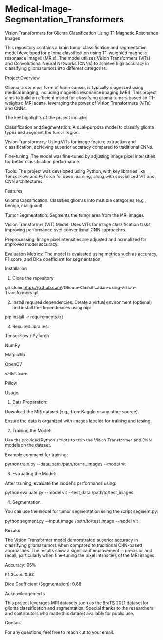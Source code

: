 # Medical-Image-Segmentation_Transformers

Vision Transformers for Glioma Classification Using T1 Magnetic Resonance Images

This repository contains a brain tumor classification and segmentation model developed for glioma classification using T1-weighted magnetic resonance images (MRIs). The model utilizes Vision Transformers (ViTs) and Convolutional Neural Networks (CNNs) to achieve high accuracy in classifying glioma tumors into different categories.

Project Overview

Glioma, a common form of brain cancer, is typically diagnosed using medical imaging, including magnetic resonance imaging (MRI). This project aims to build an efficient model for classifying glioma tumors based on T1-weighted MRI scans, leveraging the power of Vision Transformers (ViTs) and CNNs.

The key highlights of the project include:

Classification and Segmentation: A dual-purpose model to classify glioma types and segment the tumor region.

Vision Transformers: Using ViTs for image feature extraction and classification, achieving superior accuracy compared to traditional CNNs.

Fine-tuning: The model was fine-tuned by adjusting image pixel intensities for better classification performance.

Tools: The project was developed using Python, with key libraries like TensorFlow and PyTorch for deep learning, along with specialized ViT and CNN architectures.


Features

Glioma Classification: Classifies gliomas into multiple categories (e.g., benign, malignant).

Tumor Segmentation: Segments the tumor area from the MRI images.

Vision Transformer (ViT) Model: Uses ViTs for image classification tasks, improving performance over conventional CNN approaches.

Preprocessing: Image pixel intensities are adjusted and normalized for improved model accuracy.

Evaluation Metrics: The model is evaluated using metrics such as accuracy, F1 score, and Dice coefficient for segmentation.


Installation

1. Clone the repository:

git clone https://github.com/<username>/Glioma-Classification-using-Vision-Transformers.git


2. Install required dependencies: Create a virtual environment (optional) and install the dependencies using pip:

pip install -r requirements.txt


3. Required libraries:

TensorFlow / PyTorch

NumPy

Matplotlib

OpenCV

scikit-learn

Pillow




Usage

1. Data Preparation:

Download the MRI dataset (e.g., from Kaggle or any other source).

Ensure the data is organized with images labeled for training and testing.



2. Training the Model:

Use the provided Python scripts to train the Vision Transformer and CNN models on the dataset.

Example command for training:


python train.py --data_path /path/to/mri_images --model vit


3. Evaluating the Model:

After training, evaluate the model's performance using:


python evaluate.py --model vit --test_data /path/to/test_images


4. Segmentation:

You can use the model for tumor segmentation using the script segment.py:


python segment.py --input_image /path/to/test_image --model vit

Results

The Vision Transformer model demonstrated superior accuracy in classifying glioma tumors when compared to traditional CNN-based approaches. The results show a significant improvement in precision and recall, particularly when fine-tuning the pixel intensities of the MRI images.

Accuracy: 95%

F1 Score: 0.92

Dice Coefficient (Segmentation): 0.88

Acknowledgements

This project leverages MRI datasets such as the BraTS 2021 dataset for glioma classification and segmentation. Special thanks to the researchers and contributors who made this dataset available for public use.

Contact

For any questions, feel free to reach out to your email.
